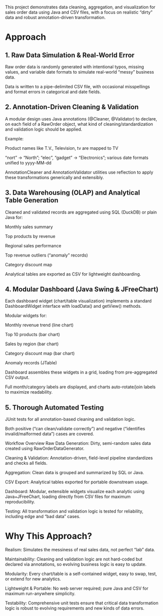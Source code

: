 This project demonstrates data cleaning, aggregation, and visualization for sales order data using Java and CSV files, with a focus on realistic “dirty” data and robust annotation-driven transformation.

# Approach
## 1. Raw Data Simulation & Real-World Error
Raw order data is randomly generated with intentional typos, missing values, and variable date formats to simulate real-world “messy” business data.

Data is written to a pipe-delimited CSV file, with occasional misspellings and format errors in categorical and date fields.

## 2. Annotation-Driven Cleaning & Validation
A modular design uses Java annotations (@Cleaner, @Validator) to declare, on each field of a RawOrder object, what kind of cleaning/standardization and validation logic should be applied.

Example:

Product names like T.V., Television, tv are mapped to TV

“nort” → “North”; “elec”, “gadget” → “Electronics”; various date formats unified to yyyy-MM-dd

AnnotationCleaner and AnnotationValidator utilities use reflection to apply these transformations generically and extensibly.

## 3. Data Warehousing (OLAP) and Analytical Table Generation
Cleaned and validated records are aggregated using SQL (DuckDB) or plain Java for:

Monthly sales summary

Top products by revenue

Regional sales performance

Top revenue outliers (“anomaly” records)

Category discount map

Analytical tables are exported as CSV for lightweight dashboarding.

## 4. Modular Dashboard (Java Swing & JFreeChart)
Each dashboard widget (chart/table visualization) implements a standard DashboardWidget interface with loadData() and getView() methods.

Modular widgets for:

Monthly revenue trend (line chart)

Top 10 products (bar chart)

Sales by region (bar chart)

Category discount map (bar chart)

Anomaly records (JTable)

Dashboard assembles these widgets in a grid, loading from pre-aggregated CSV output.

Full month/category labels are displayed, and charts auto-rotate/join labels to maximize readability.

## 5. Thorough Automated Testing
JUnit tests for all annotation-based cleaning and validation logic.

Both positive (“can clean/validate correctly”) and negative (“identifies invalid/malformed data”) cases are covered.

Workflow Overview
Raw Data Generation:
Dirty, semi-random sales data created using RawOrderDataGenerator.

Cleaning & Validation:
Annotation-driven, field-level pipeline standardizes and checks all fields.

Aggregation:
Clean data is grouped and summarized by SQL or Java.

CSV Export:
Analytical tables exported for portable downstream usage.

Dashboard:
Modular, extensible widgets visualize each analytic using Java+JFreeChart, loading directly from CSV files for maximum reproducibility.

Testing:
All transformation and validation logic is tested for reliability, including edge and “bad data” cases.

# Why This Approach?
Realism: Simulates the messiness of real sales data, not perfect “lab” data.

Maintainability: Cleaning and validation logic are not hard-coded but declared via annotations, so evolving business logic is easy to update.

Modularity: Every chart/table is a self-contained widget, easy to swap, test, or extend for new analytics.

Lightweight & Portable: No web server required; pure Java and CSV for maximum run-anywhere simplicity.

Testability: Comprehensive unit tests ensure that critical data transformation logic is robust to evolving requirements and new kinds of data errors.
